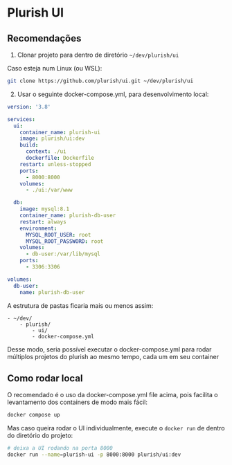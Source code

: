 # Plurish UI

## Recomendações
1. Clonar projeto para dentro de diretório `~/dev/plurish/ui`

Caso esteja num Linux (ou WSL):
```bash
git clone https://github.com/plurish/ui.git ~/dev/plurish/ui
```

2. Usar o seguinte docker-compose.yml, para desenvolvimento local:

```yml
version: '3.8'

services:
  ui:
    container_name: plurish-ui
    image: plurish/ui:dev
    build:
      context: ./ui
      dockerfile: Dockerfile
    restart: unless-stopped
    ports:
      - 8000:8000
    volumes:
      - ./ui:/var/www

  db:
    image: mysql:8.1
    container_name: plurish-db-user
    restart: always
    environment:
      MYSQL_ROOT_USER: root
      MYSQL_ROOT_PASSWORD: root
    volumes:
      - db-user:/var/lib/mysql
    ports:
      - 3306:3306

volumes:
  db-user:
    name: plurish-db-user
```

A estrutura de pastas ficaria mais ou menos assim:
```
- ~/dev/
    - plurish/
        - ui/
        - docker-compose.yml
```
Desse modo, seria possível executar o docker-compose.yml para rodar múltiplos
projetos do plurish ao mesmo tempo, cada um em seu container

## Como rodar local
O recomendado é o uso da docker-compose.yml file acima,
pois facilita o levantamento dos containers de modo mais fácil:

```bash
docker compose up
```

Mas caso queira rodar o UI individualmente, execute o `docker run` de dentro
do diretório do projeto:
```bash
# deixa a UI rodando na porta 8000
docker run --name=plurish-ui -p 8000:8000 plurish/ui:dev
```
